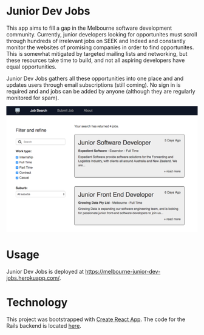 # Junior Dev Jobs

This app aims to fill a gap in the Melbourne software development community. Currently, junior developers looking for opportunites must scroll through hundreds of irrelevant jobs on SEEK and Indeed and constantly monitor the websites of promising companies in order to find opportunites. This is somewhat mitigated by targeted mailing lists and networking, but these resources take time to build, and not all aspiring developers have equal opportunities.

Junior Dev Jobs gathers all these opportunities into one place and and updates users through email subscriptions (still coming). No sign in is required and and jobs can be added by anyone (although they are regularly monitored for spam).

![Screenshot of application](/src/images/screenshot.png)

# Usage

Junior Dev Jobs is deployed at https://melbourne-junior-dev-jobs.herokuapp.com/.

# Technology

This project was bootstrapped with [Create React App](https://github.com/facebookincubator/create-react-app). The code for the Rails backend is located [here](https://github.com/karimatthews/junior-dev-jobs-backend).

